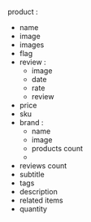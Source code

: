 product :
- name
- image
- images
- flag
- review :
    - image
    - date
    - rate
    - review
- price
- sku
- brand :
    - name 
    - image
    - products count
    -
- reviews count
- subtitle
- tags
- description
- related items
- quantity
